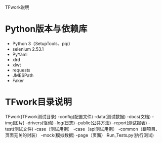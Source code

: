 TFwork说明

# Python版本与依赖库

- Python 3（SetupTools、pip）
- selenium 2.53.1   
- PyYaml
- xlrd
- xlwt
- requests
- JMESPath
- Faker

# TFwork目录说明

TFwork(TFwork测试目录)
    -config(配置文件)
    -data(测试数据)
    -docs(文档)
    -img(图片)
    -drivers(驱动)
    -log(日志)
    -public(公共方法)
    -report(测试报表)
    -test(测试文件)
    	-case（测试用例）
        -case（api测试用例）
        -common（跟项目、页面无关的封装）
        -mock(模拟数据)
        -page（页面）
    	Run_Tests.py(执行测试)

